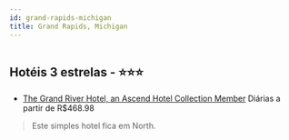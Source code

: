 ```yaml
---
id: grand-rapids-michigan
title: Grand Rapids, Michigan
---
```


<center><img src="http://photos.hotelbeds.com/giata/58/585801/585801a_hb_a_001.jpg" alt="" /></center>


## Hotéis 3 estrelas - ⭐️⭐️⭐️

-    [The Grand River Hotel, an Ascend Hotel Collection Member](https://www.hurb.com/hoteis/grand-rapids/the-grand-river-hotel-an-ascend-hotel-collection-member-JNP-JP776743?cmp=18055) Diárias a partir de R$468.98
   > Este simples hotel fica em North. 
